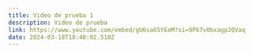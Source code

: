 ```yaml
---
title: Video de prueba 1
description: Video de prueba
link: https://www.youtube.com/embed/gU6sa65YEeM?si=9P67v0bxagpJQVaq
date: 2024-03-18T18:48:02.510Z
---
```

